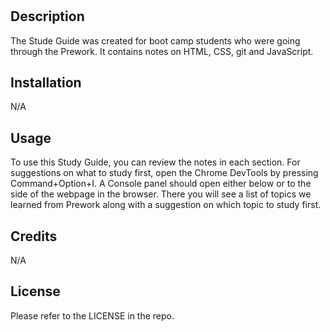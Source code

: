 # <Study Guide Webpage>

## Description

The Stude Guide was created for boot camp students who were going through the Prework. It contains notes on HTML, CSS, git and JavaScript.

## Installation

N/A

## Usage

To use this Study Guide, you can review the notes in each section. For suggestions on what to study first, open the Chrome DevTools by pressing Command+Option+I. A Console panel should open either below or to the side of the webpage in the browser. There you will see a list of topics we learned from Prework along with a suggestion on which topic to study first.

## Credits

N/A

## License

Please refer to the LICENSE in the repo.

